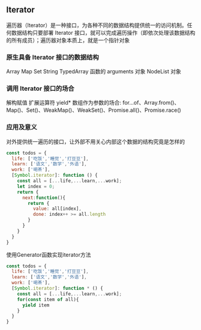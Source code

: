 ## Iterator
遍历器（Iterator）是一种接口，为各种不同的数据结构提供统一的访问机制。任何数据结构只要部署 Iterator 接口，就可以完成遍历操作（即依次处理该数据结构的所有成员）；遍历器对象本质上，就是一个指针对象

### 原生具备 Iterator 接口的数据结构
Array
Map
Set
String
TypedArray
函数的 arguments 对象
NodeList 对象

### 调用 Iterator 接口的场合
解构赋值
扩展运算符
yield*
数组作为参数的场合: for...of、Array.from()、Map()、Set()、WeakMap()、WeakSet()、Promise.all()、Promise.race() 


### 应用及意义
对外提供统一遍历的接口，让外部不用关心内部这个数据的结构究竟是怎样的
```javascript
const todos = {
  life: ['吃饭','睡觉','打豆豆'],
  learn: ['语文','数学','外语'],
  work: ['喝茶'],
  [Symbol.iterator]: function () {
    const all = [...life,...learn,...work];
    let index = 0;
    return {
      next:function(){
        return {
          value: all[index],
          done: index++ >= all.length
        }
      }
    }
  }
}
```

使用Generator函数实现iterator方法
```javascript
const todos = {
  life: ['吃饭','睡觉','打豆豆'],
  learn: ['语文','数学','外语'],
  work: ['喝茶'],
  [Symbol.iterator]: function * () {
    const all = [...life,...learn,...work];
    for(const item of all){
      yield item
    }
  }
}
```